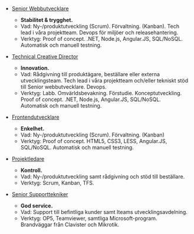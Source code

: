 * [Senior Webbutvecklare](/medarbetare/johanna/)
  * **Stabilitet & trygghet.**
  * Vad: Ny-/produktutveckling (Scrum). Förvaltning. (Kanban). Tech lead i våra projektteam. Devops för miljöer och releasehantering.
  * Verktyg: Proof of concept. .NET, Node.js, Angular.JS, SQL/NoSQL. Automatisk och manuell testning.

* [Technical Creative Director](/medarbetare/johan/)
  * **Innovation.**
  * Vad: Rådgivning till produktägare, beställare eller externa utvecklingsteam. Tech lead i våra projektteam och/eller tekniskt stöd till Senior webbutvecklare. Devops.
  * Verktyg: Labb. Omvärldsbevakning. Förstudie. Konceptutveckling. Proof of concept. .NET, Node.js, Angular.JS, SQL/NoSQL. Automatisk och manuell testning.

* [Frontendutvecklare](/medarbetare/rickard/)
  * **Enkelhet.**
  * Vad: Ny-/produktutveckling (Scrum). Förvaltning. (Kanban)
  * Verktyg: Proof of concept. HTML5, CSS3, LESS, Angular.JS, SQL/NoSQL. Automatisk och manuell testning.

* [Projektledare](/medarbetare/maria/)
  * **Kontroll.**
  * Vad: Ny-/produktutveckling samt rådgivning och stöd till beställare.
  * Verktyg: Scrum, Kanban, TFS.

* [Senior Supporttekniker](/medarbetare/mats/)
  * **God service.**
  * Vad: Support till befintliga kunder samt Iteams utvecklingsavdelning.
  * Verktyg: OP5, Teamviewer, samtliga Microsoft-program. Brandväggar från Clavister och Mikrotik.